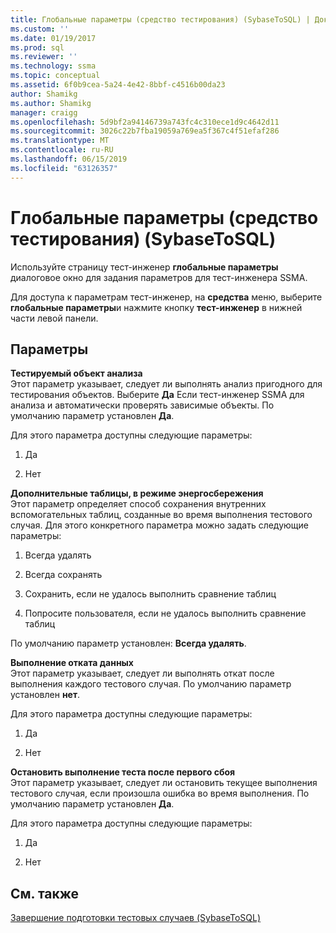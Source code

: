 ```yaml
---
title: Глобальные параметры (средство тестирования) (SybaseToSQL) | Документация Майкрософт
ms.custom: ''
ms.date: 01/19/2017
ms.prod: sql
ms.reviewer: ''
ms.technology: ssma
ms.topic: conceptual
ms.assetid: 6f0b9cea-5a24-4e42-8bbf-c4516b00da23
author: Shamikg
ms.author: Shamikg
manager: craigg
ms.openlocfilehash: 5d9bf2a94146739a743fc4c310ece1d9c4642d11
ms.sourcegitcommit: 3026c22b7fba19059a769ea5f367c4f51efaf286
ms.translationtype: MT
ms.contentlocale: ru-RU
ms.lasthandoff: 06/15/2019
ms.locfileid: "63126357"
---
```

# <a name="global-settings-tester-sybasetosql"></a>Глобальные параметры (средство тестирования) (SybaseToSQL)
Используйте страницу тест-инженер **глобальные параметры** диалоговое окно для задания параметров для тест-инженера SSMA.  
  
Для доступа к параметрам тест-инженер, на **средства** меню, выберите **глобальные параметры**и нажмите кнопку **тест-инженер** в нижней части левой панели.  
  
## <a name="options"></a>Параметры  
**Тестируемый объект анализа**  
Этот параметр указывает, следует ли выполнять анализ пригодного для тестирования объектов. Выберите **Да** Если тест-инженер SSMA для анализа и автоматически проверять зависимые объекты. По умолчанию параметр установлен **Да**.  
  
Для этого параметра доступны следующие параметры:  
  
1.  Да  
  
2.  Нет  
  
**Дополнительные таблицы, в режиме энергосбережения**  
Этот параметр определяет способ сохранения внутренних вспомогательных таблиц, созданные во время выполнения тестового случая. Для этого конкретного параметра можно задать следующие параметры:  
  
1.  Всегда удалять  
  
2.  Всегда сохранять  
  
3.  Сохранить, если не удалось выполнить сравнение таблиц  
  
4.  Попросите пользователя, если не удалось выполнить сравнение таблиц  
  
По умолчанию параметр установлен: **Всегда удалять**.  
  
**Выполнение отката данных**  
Этот параметр указывает, следует ли выполнять откат после выполнения каждого тестового случая. По умолчанию параметр установлен **нет**.  
  
Для этого параметра доступны следующие параметры:  
  
1.  Да  
  
2.  Нет  
  
**Остановить выполнение теста после первого сбоя**  
Этот параметр указывает, следует ли остановить текущее выполнения тестового случая, если произошла ошибка во время выполнения. По умолчанию параметр установлен **Да**.  
  
Для этого параметра доступны следующие параметры:  
  
1.  Да  
  
2.  Нет  
  
## <a name="see-also"></a>См. также  
[Завершение подготовки тестовых случаев &#40;SybaseToSQL&#41;](../../ssma/sybase/finishing-test-case-preparation-sybasetosql.md)  
  
